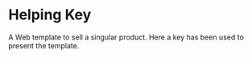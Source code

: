 # Helping Key

A Web template to sell a singular product. Here a key has been used to present the template.
